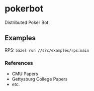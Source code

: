 # pokerbot

Distributed Poker Bot

## Examples

RPS: `bazel run //src/examples/rps:main`

### References

- CMU Papers
- Gettysburg College Papers
- etc.
